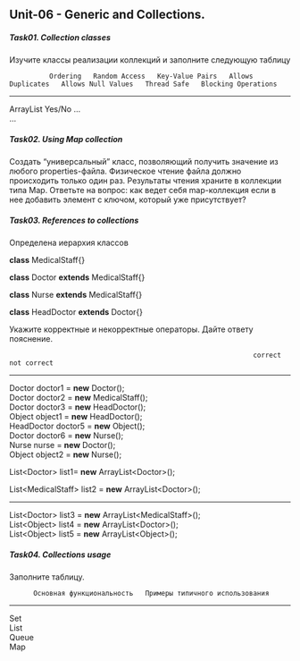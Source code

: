 ## Unit-06 - Generic and Collections.

##### **Task01. Collection classes**

##### 

Изучите классы реализации коллекций и заполните следующую таблицу

              Ordering   Random Access   Key-Value Pairs   Allows Duplicates   Allows Null Values   Thread Safe   Blocking Operations
  ----------- ---------- --------------- ----------------- ------------------- -------------------- ------------- ---------------------
  ArrayList   Yes/No     …                                                                                        
  …                                                                                                               

##### **Task02. Using Map collection**

Создать “универсальный” класс, позволяющий получить значение из любого
properties-файла. Физическое чтение файла должно происходить только один
раз. Результаты чтения храните в коллекции типа Map. Ответьте на вопрос:
как ведет себя map-коллекция если в нее добавить элемент с ключом,
который уже присутствует?

##### **Task03. References to collections**

Определена иерархия классов

**class** MedicalStaff{}

**class** Doctor **extends** MedicalStaff{}

**class** Nurse **extends** MedicalStaff{}

**class** HeadDoctor **extends** Doctor{}

Укажите корректные и некорректные операторы. Дайте ответу пояснение.

                                                                 correct   not correct
  -------------------------------------------------------------- --------- -------------
  Doctor doctor1 = **new** Doctor();                                       
  Doctor doctor2 = **new** MedicalStaff();                                 
  Doctor doctor3 = **new** HeadDoctor();                                   
  Object object1 = **new** HeadDoctor();                                   
  HeadDoctor doctor5 = **new** Object();                                   
  Doctor doctor6 = **new** Nurse();                                        
  Nurse nurse = **new** Doctor();                                          
  Object object2 = **new** Nurse();                                        
                                                                           
  List&lt;Doctor&gt; list1= **new** ArrayList&lt;Doctor&gt;();             

  List&lt;MedicalStaff&gt; list2 = **new** ArrayList&lt;Doctor&gt;();      
  --------------------------------------------------------------------- -- --
  List&lt;Doctor&gt; list3 = **new** ArrayList&lt;MedicalStaff&gt;();      
  List&lt;Object&gt; list4 = **new** ArrayList&lt;Doctor&gt;();            
  List&lt;Object&gt; list5 = **new** ArrayList&lt;Object&gt;();            

##### **Task04. Collections usage**

Заполните таблицу.

          Основная функциональность   Примеры типичного использования
  ------- --------------------------- ---------------------------------
  Set                                 
  List                                
  Queue                               
  Map                                 


